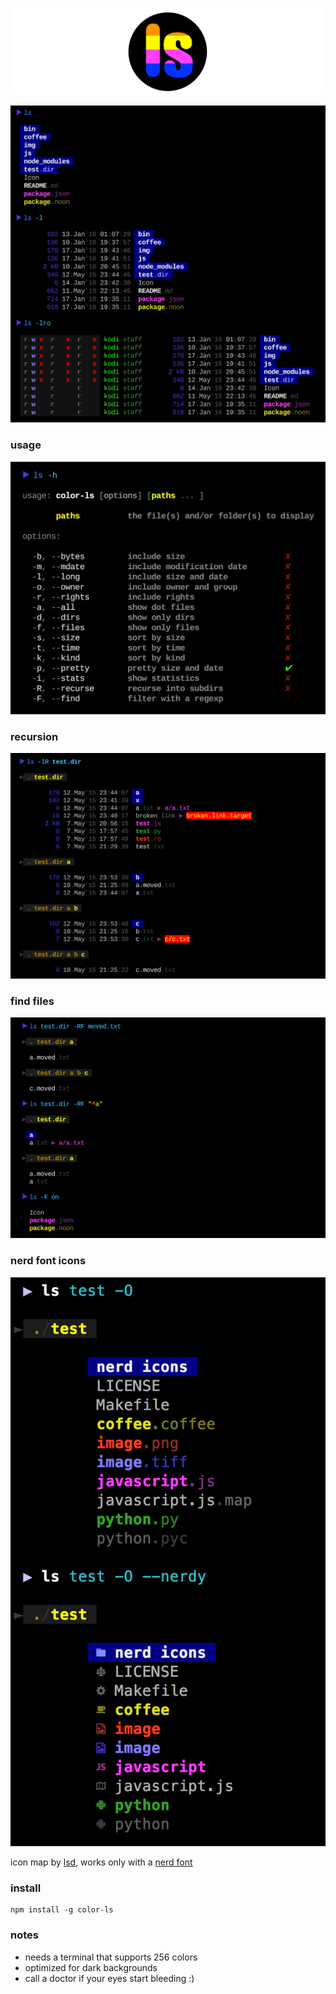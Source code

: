 
![icon](./bin/img/icon.png)

![example01](./bin/img/example01.png)

### usage

![usage](./bin/img/usage.png)

### recursion

![example02](./bin/img/example02.png)

### find files

![example02](./bin/img/example03.png)

### nerd font icons

![nerdy](./bin/img/nerdy.png)

icon map by [lsd](https://github.com/Peltoche/lsd), works only with a [nerd font](https://github.com/ryanoasis/nerd-fonts)

### install

```shell
npm install -g color-ls
```

### notes

* needs a terminal that supports 256 colors
* optimized for dark backgrounds
* call a doctor if your eyes start bleeding :)
